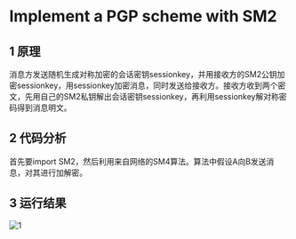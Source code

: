 # Implement a PGP scheme with SM2

## 1 原理

消息方发送随机生成对称加密的会话密钥sessionkey，并用接收方的SM2公钥加密sessionkey，用sessionkey加密消息，同时发送给接收方。接收方收到两个密文，先用自己的SM2私钥解出会话密钥sessionkey，再利用sessionkey解对称密码得到消息明文。

## 2 代码分析

首先要import SM2，然后利用来自网络的SM4算法。算法中假设A向B发送消息，对其进行加解密。

## 3 运行结果

![1](https://github.com/Sherry-JulK/homeworkgroup-11/assets/138464371/e4bf4f93-269a-48ed-86a6-7a90f4d91771)
